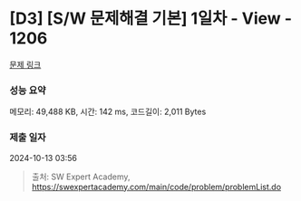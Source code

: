 # [D3] [S/W 문제해결 기본] 1일차 - View - 1206 

[문제 링크](https://swexpertacademy.com/main/code/problem/problemDetail.do?contestProbId=AV134DPqAA8CFAYh) 

### 성능 요약

메모리: 49,488 KB, 시간: 142 ms, 코드길이: 2,011 Bytes

### 제출 일자

2024-10-13 03:56



> 출처: SW Expert Academy, https://swexpertacademy.com/main/code/problem/problemList.do